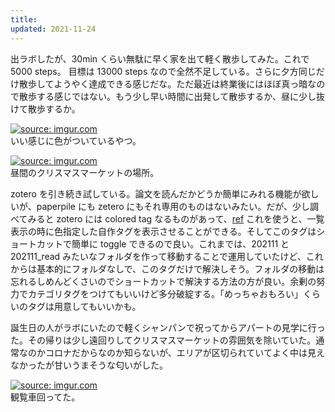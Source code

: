 ```yaml
---
title: 
updated: 2021-11-24
---
```


出ラボしたが、30min くらい無駄に早く家を出て軽く散歩してみた。これで 5000 steps。
目標は 13000 steps なので全然不足している。さらに夕方同じだけ散歩してようやく達成できる感じだな。ただ最近は終業後にはほぼ真っ暗なので散歩する感じではない。もう少し早い時間に出発して散歩するか、昼に少し抜けて散歩するか。

<a href="https://imgur.com/MIxwRH0"><img src="https://i.imgur.com/MIxwRH0.jpg" title="source: imgur.com" /></a>  
いい感じに色がついているやつ。

<a href="https://imgur.com/Kl5LyRE"><img src="https://i.imgur.com/Kl5LyRE.png" title="source: imgur.com" /></a>  
昼間のクリスマスマーケットの場所。

zotero を引き続き試している。論文を読んだかどうか簡単にみれる機能が欲しいが、paperpile にも zetero にもそれ専用のものはないみたい。だが、少し調べてみると zotero には colored tag なるものがあって、[ref](https://zotero-manual.github.io/tags/#colored-tags) これを使うと、一覧表示の時に色指定した自作タグを表示させることができる。そしてこのタグはショートカットで簡単に toggle できるので良い。これまでは、202111 と 202111_read みたいなフォルダを作って移動することで運用していたけど、これからは基本的にフォルダなしで、このタグだけで解決しそう。フォルダの移動は忘れるしめんどくさいのでショートカットで解決する方法の方が良い。余剰の努力でカテゴリタグをつけてもいいけど多分破綻する。「めっちゃおもろい」くらいのタグは用意してもいいかも。

誕生日の人がラボにいたので軽くシャンパンで祝ってからアパートの見学に行った。その帰りは少し遠回りしてクリスマスマーケットの雰囲気を除いていた。通常なのかコロナだからなのか知らないが、エリアが区切られていてよく中は見えなかったが甘いうまそうな匂いがした。

<a href="https://imgur.com/NKc4PwQ"><img src="https://i.imgur.com/NKc4PwQ.png" title="source: imgur.com" /></a>  
観覧車回ってた。
